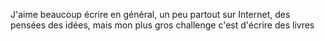 J'aime beaucoup écrire en général, un peu partout sur Internet, des pensées des idées, mais mon plus gros challenge c'est d'écrire des livres

